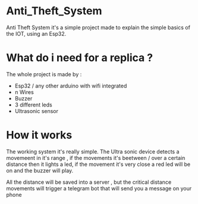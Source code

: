# Anti_Theft_System
Anti Theft System it's a simple project made to explain the simple basics of the IOT, using an Esp32.

# What do i need for a replica ?
 The whole project is made by :
- Esp32 / any other arduino with wifi integrated 
- n Wires 
- Buzzer 
- 3 different leds  
- Ultrasonic sensor

# How it works 
The working system it's really simple.
The Ultra sonic device detects a movemeent in it's range , if the movements it's beetween / over a certain distance then it lights a led, if the movement it's very close a red led will be on and the buzzer will play.

All the distance will be saved into a server , but the critical distance movements will trigger a telegram bot that will send you a message on your phone
